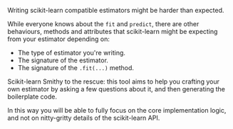 Writing scikit-learn compatible estimators might be harder than expected.

While everyone knows about the `fit` and `predict`, there are other behaviours, methods and attributes that scikit-learn might be expecting from your estimator depending on:

- The type of estimator you're writing.
- The signature of the estimator.
- The signature of the `.fit(...)` method.

Scikit-learn Smithy to the rescue: this tool aims to help you crafting your own estimator by asking a few questions about it, and then generating the boilerplate code.

In this way you will be able to fully focus on the core implementation logic, and not on nitty-gritty details of the
scikit-learn API.
